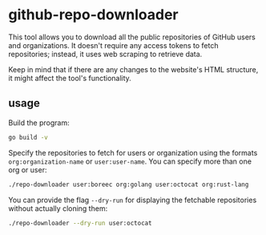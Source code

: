 # github-repo-downloader

This tool allows you to download all the public repositories of GitHub users and
organizations. It doesn't require any access tokens to fetch repositories;
instead, it uses web scraping to retrieve data. 

Keep in mind that if there are any changes to the website's HTML structure, it
might affect the tool's functionality.

## usage

Build the program:

```sh
go build -v  
```

Specify the repositories to fetch for users or organization using the formats
`org:organization-name` or `user:user-name`. You can specify more than one org
or user:

```sh
./repo-downloader user:boreec org:golang user:octocat org:rust-lang
```

You can provide the flag `--dry-run` for displaying the fetchable repositories
without actually cloning them:

```sh
./repo-downloader --dry-run user:octocat
```

